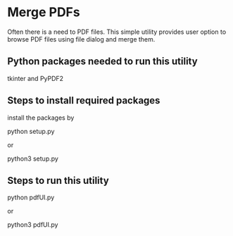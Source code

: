 # Merge PDFs

Often there is a need to PDF files. This simple utility provides user option to browse PDF files using file dialog and merge them.

## Python packages needed to run this utility
tkinter and PyPDF2

## Steps to install required packages
install the packages by

python setup.py

or

python3 setup.py

## Steps to run this utility
python pdfUI.py

or

python3 pdfUI.py
